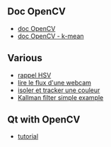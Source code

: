 Doc OpenCV
----------
* [doc OpenCV](http://opencv.jp/opencv-2.2_org/cpp/genindex.html)
* [doc OpenCV - k-mean](http://docs.opencv.org/trunk/doc/py_tutorials/py_ml/py_kmeans/py_kmeans_opencv/py_kmeans_opencv.html)

Various
-------
* [rappel HSV](http://fr.wikipedia.org/wiki/Teinte_Saturation_Valeur)
* [lire le flux d'une webcam](http://www.geckogeek.fr/lire-le-flux-dune-webcam-camera-video-avec-opencv.html)
* [isoler et tracker une couleur](http://www.geckogeek.fr/tutorial-opencv-isoler-et-traquer-une-couleur.html)
* [Kallman filter simple example](http://www.morethantechnical.com/2011/06/17/simple-kalman-filter-for-tracking-using-opencv-2-2-w-code/)

Qt with OpenCV
--------------
* [tutorial](http://alban-perli.over-blog.com/article-how-to-use-opencv-with-qt-67901034.html)


